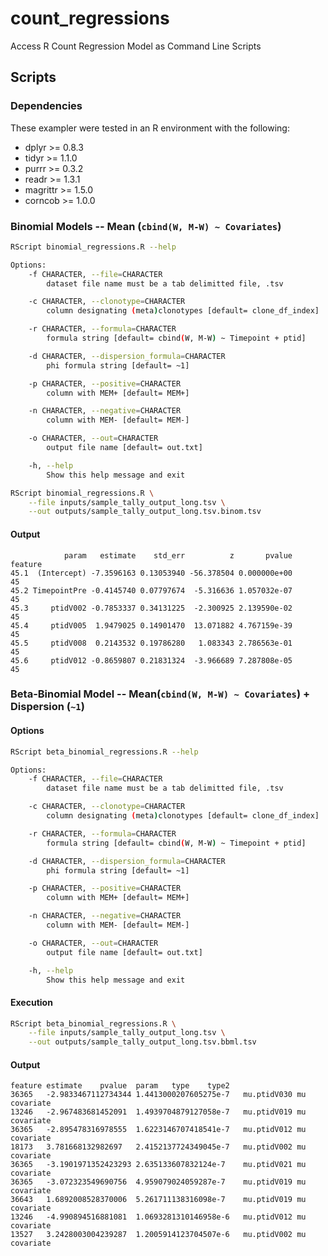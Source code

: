 # count_regressions

Access R Count Regression Model as Command Line Scripts

## Scripts

### Dependencies 

These exampler were tested in an R environment with 
the following:

* dplyr >= 0.8.3
* tidyr >= 1.1.0
* purrr >= 0.3.2
* readr >= 1.3.1
* magrittr >= 1.5.0
* corncob >= 1.0.0

### Binomial Models -- Mean (`cbind(W, M-W) ~ Covariates`)

```bash
RScript binomial_regressions.R --help
```

```bash
Options:
	-f CHARACTER, --file=CHARACTER
		dataset file name must be a tab delimitted file, .tsv

	-c CHARACTER, --clonotype=CHARACTER
		column designating (meta)clonotypes [default= clone_df_index]

	-r CHARACTER, --formula=CHARACTER
		formula string [default= cbind(W, M-W) ~ Timepoint + ptid]

	-d CHARACTER, --dispersion_formula=CHARACTER
		phi formula string [default= ~1]

	-p CHARACTER, --positive=CHARACTER
		column with MEM+ [default= MEM+]

	-n CHARACTER, --negative=CHARACTER
		column with MEM- [default= MEM-]

	-o CHARACTER, --out=CHARACTER
		output file name [default= out.txt]

	-h, --help
		Show this help message and exit

```

```bash
RScript binomial_regressions.R \
	--file inputs/sample_tally_output_long.tsv \
	--out outputs/sample_tally_output_long.tsv.binom.tsv
```

#### Output 

```
            param   estimate    std_err          z       pvalue feature
45.1  (Intercept) -7.3596163 0.13053940 -56.378504 0.000000e+00      45
45.2 TimepointPre -0.4145740 0.07797674  -5.316636 1.057032e-07      45
45.3     ptidV002 -0.7853337 0.34131225  -2.300925 2.139590e-02      45
45.4     ptidV005  1.9479025 0.14901470  13.071882 4.767159e-39      45
45.5     ptidV008  0.2143532 0.19786280   1.083343 2.786563e-01      45
45.6     ptidV012 -0.8659807 0.21831324  -3.966689 7.287808e-05      45
```


### Beta-Binomial Model -- Mean(`cbind(W, M-W) ~ Covariates`) + Dispersion (`~1`)

#### Options

```bash
RScript beta_binomial_regressions.R --help
```

```bash
Options:
	-f CHARACTER, --file=CHARACTER
		dataset file name must be a tab delimitted file, .tsv

	-c CHARACTER, --clonotype=CHARACTER
		column designating (meta)clonotypes [default= clone_df_index]

	-r CHARACTER, --formula=CHARACTER
		formula string [default= cbind(W, M-W) ~ Timepoint + ptid]

	-d CHARACTER, --dispersion_formula=CHARACTER
		phi formula string [default= ~1]

	-p CHARACTER, --positive=CHARACTER
		column with MEM+ [default= MEM+]

	-n CHARACTER, --negative=CHARACTER
		column with MEM- [default= MEM-]

	-o CHARACTER, --out=CHARACTER
		output file name [default= out.txt]

	-h, --help
		Show this help message and exit
```

#### Execution

```bash
RScript beta_binomial_regressions.R \
	--file inputs/sample_tally_output_long.tsv \
	--out outputs/sample_tally_output_long.tsv.bbml.tsv
```

#### Output 

```
feature	estimate	pvalue	param	type	type2
36365	-2.9833467112734344	1.4413000207605275e-7	mu.ptidV030	mu	covariate
13246	-2.967483681452091	1.4939704879127058e-7	mu.ptidV019	mu	covariate
36365	-2.895478316978555	1.6223146707418541e-7	mu.ptidV012	mu	covariate
18173	3.781668132982697	2.4152137724349045e-7	mu.ptidV002	mu	covariate
36365	-3.1901971352423293	2.635133607832124e-7	mu.ptidV021	mu	covariate
36365	-3.072323549690756	4.959079024059287e-7	mu.ptidV019	mu	covariate
36643	1.6892008528370006	5.261711138316098e-7	mu.ptidV019	mu	covariate
13246	-4.990894516881081	1.0693281310146958e-6	mu.ptidV012	mu	covariate
13527	3.2428003004239287	1.2005914123704507e-6	mu.ptidV002	mu	covariate
```

